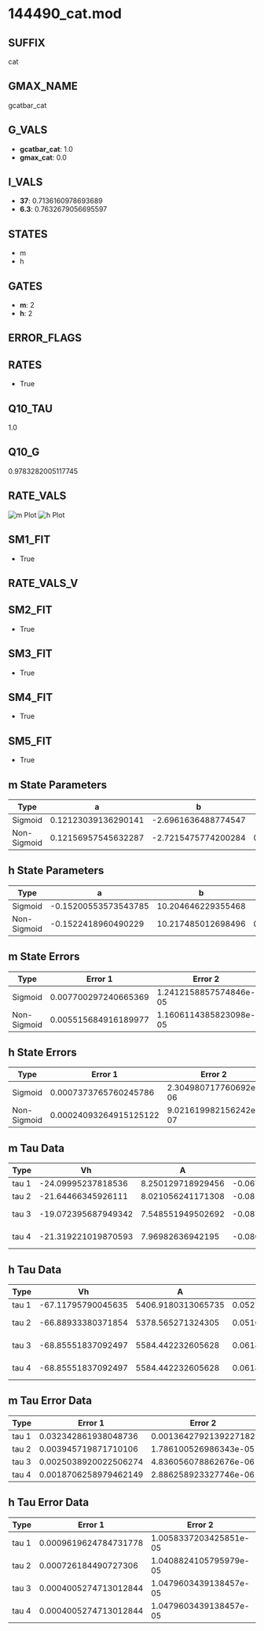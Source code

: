 # 144490_cat.mod

## SUFFIX

cat

## GMAX_NAME

gcatbar_cat

## G_VALS

- **gcatbar_cat**: 1.0
- **gmax_cat**: 0.0

## I_VALS

- **37**: 0.7136160978693689
- **6.3**: 0.7632679056695597

## STATES

- m
- h

## GATES

- **m**: 2
- **h**: 2

## ERROR_FLAGS


## RATES

- True

## Q10_TAU

1.0

## Q10_G

0.9783282005117745

## RATE_VALS

![m Plot](/Users/pbozelos/Dropbox/icg-Chai-Panos/supermodels/output_markdown_files/Ca/144490_cat.mod/images/m.png)
![h Plot](/Users/pbozelos/Dropbox/icg-Chai-Panos/supermodels/output_markdown_files/Ca/144490_cat.mod/images/h.png)

## SM1_FIT

- True

## RATE_VALS_V

## SM2_FIT

- True

## SM3_FIT

- True

## SM4_FIT

- True

## SM5_FIT

- True

## m State Parameters

| Type | a | b | c | d |
| --- | --- | --- | --- | --- |
| Sigmoid | 0.12123039136290141 | -2.6961636488774547 |
| Non-Sigmoid | 0.12156957545632287 | -2.7215475774200284 | 0.9983705576673747 | -0.0022018725742687906 |

## h State Parameters

| Type | a | b | c | d |
| --- | --- | --- | --- | --- |
| Sigmoid | -0.15200553573543785 | 10.204646229355468 |
| Non-Sigmoid | -0.1522418960490229 | 10.217485012698496 | 0.9988763802564814 | -9.632916688862124e-06 |

## m State Errors

| Type | Error 1 | Error 2 | Error 3 |
| --- | --- | --- | --- |
| Sigmoid | 0.007700297240665369 | 1.2412158857574846e-05 | 0.005301828910442866 |
| Non-Sigmoid | 0.005515684916189977 | 1.1606114385823098e-05 | 0.00379767388655023 |

## h State Errors

| Type | Error 1 | Error 2 | Error 3 |
| --- | --- | --- | --- |
| Sigmoid | 0.0007373765760245786 | 2.304980717760692e-06 | 0.0006413187214550591 |
| Non-Sigmoid | 0.00024093264915125122 | 9.021619982156242e-07 | 0.00020954641567744935 |

## m Tau Data

| Type | Vh | A | b1 | b2 | c1 | c2 | d1 | d2 | e1 | e2 |
| --- | --- | --- | --- | --- | --- | --- | --- | --- | --- | --- |
| tau 1 | -24.09995237818536 | 8.250129718929456 | -0.06750843377810813 | -0.046269990179469596 |
| tau 2 | -21.64466345926111 | 8.021056241171308 | -0.08148092026923044 | 0.00036696282446665844 | -0.04220631196068588 | 1.580503035737516e-05 |
| tau 3 | -19.072395687949342 | 7.548551949502692 | -0.08758319057796533 | 0.0005340926041866557 | -9.72381741019024e-07 | -0.031273487973923715 | 0.00024858728078721047 | 1.632399346844668e-06 |
| tau 4 | -21.319221019870593 | 7.96982636942195 | -0.08045644521072444 | 0.0002598854510859472 | 2.677911667266725e-06 | -1.651947651660092e-08 | -0.039284448347693846 | 0.00012325403493838627 | 1.42096171953065e-06 | 5.638385919051714e-09 |

## h Tau Data

| Type | Vh | A | b1 | b2 | c1 | c2 | d1 | d2 | e1 | e2 |
| --- | --- | --- | --- | --- | --- | --- | --- | --- | --- | --- |
| tau 1 | -67.11795790045635 | 5406.9180313065735 | 0.052712231642490434 | 0.09976837318042374 |
| tau 2 | -66.88933380371854 | 5378.565271324305 | 0.05161950187671377 | -1.7569668643576607e-05 | 0.10124576083463269 | -3.3000100298011815e-05 |
| tau 3 | -68.85551837092497 | 5584.442232605628 | 0.061856790281710344 | 0.0002690371685188019 | 2.9737983642585884e-06 | 0.08882587279852404 | 0.00031623423941227194 | -3.3183943451368653e-06 |
| tau 4 | -68.85551837092497 | 5584.442232605628 | 0.061856790281710344 | 0.0002690371685188019 | 2.9737983642585884e-06 | 0.0 | 0.08882587279852404 | 0.00031623423941227194 | -3.3183943451368653e-06 | 0.0 |

## m Tau Error Data

| Type | Error 1 | Error 2 | Error 3 |
| --- | --- | --- | --- |
| tau 1 | 0.032342861938048736 | 0.0013642792139227182 | 0.018301818508189037 |
| tau 2 | 0.003945719871710106 | 1.786100526986343e-05 | 0.0022327600171721234 |
| tau 3 | 0.0025038920022506274 | 4.836056078862676e-06 | 0.0014168745201668983 |
| tau 4 | 0.0018706258979462149 | 2.886258923327746e-06 | 0.0010585289498037304 |

## h Tau Error Data

| Type | Error 1 | Error 2 | Error 3 |
| --- | --- | --- | --- |
| tau 1 | 0.0009619624784731778 | 1.0058337203425851e-05 | 0.0007726413318609762 |
| tau 2 | 0.000726184490727306 | 1.0408824105795979e-05 | 0.0005832661508615951 |
| tau 3 | 0.0004005274713012844 | 1.0479603439138457e-05 | 0.0003217007791866407 |
| tau 4 | 0.0004005274713012844 | 1.0479603439138457e-05 | 0.0003217007791866407 |

